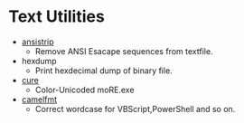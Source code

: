 Text Utilities
==============

* [ansistrip](./ansistrip/README.md)
   * Remove ANSI Esacape sequences from textfile.
* hexdump
   * Print hexdecimal dump of binary file.
* [cure](./cure/readme.md)
   * Color-Unicoded moRE.exe
* [camelfmt](./camelfmt/Readme.md)
   * Correct wordcase for VBScript,PowerShell and so on.
